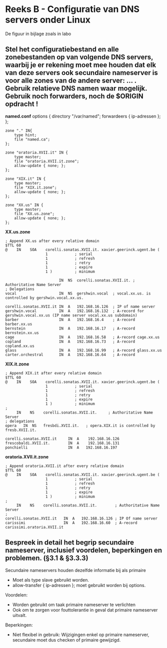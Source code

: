 # Reeks B - Configuratie van DNS servers onder Linux
De figuur in bijlage zoals in labo

## Stel het configuratiebestand en alle zonebestanden op van volgende DNS servers, waarbij je er rekening moet mee houden dat elk van deze servers ook secundaire nameserver is voor alle zones van de andere server: ... . Gebruik relatieve DNS namen waar mogelijk. Gebruik noch forwarders, noch de $ORIGIN opdracht !
**named.conf**
    options {
    	directory "/var/named";
    	forwardeers { ip-adressen };
    };
    
	zone "." IN{
		type hint;
		file "named.ca";
	};

    zone "oratoria.XVII.it" IN {
    	type master;
    	file "oratoria.XVII.it.zone";
    	allow-update { none; };
    };
    
    zone "XIX.it" IN {
    	type master;
    	file "XIX.it.zone";
    	allow-update { none; };
    };
    
    zone "XX.us" IN {
    	type master;
    	file "XX.us.zone";
    	allow-update { none; };
    };
**XX.us.zone**
                                
    ; Append XX.us after every relative domain
    $TTL 60
    @    IN    SOA    corelli.sonatas.XVII.it. xavier.geerinck.ugent.be (
                      1            ; serial
                      1            ; refresh
                      1            ; retry
                      1            ; expire
                      1 )          ; minimum
    
                            IN  NS  corelli.sonatas.XVII.it. ; Authoritative Name Server
    ; Delegations
    vocal                   IN  NS	gershwin.vocal  ; vocal.xx.us. is controlled by gershwin.vocal.xx.us.
  
    corelli.sonatas.XVII.it IN  A   192.168.16.126  ; IP of name server
    gershwin.vocal          IN  A   192.168.16.132  ; A-record for gershwin.vocal.xx.us (IP name server vocal.xx.us subdomain)
    barber                  IN  A 	192.168.16.4    ; A-record barber.xx.us
    bernstein               IN  A 	192.168.16.17   ; A-record bernstein.xx.us
    cage                    IN  A 	192.168.16.58   ; A-record cage.xx.us
    copland                 IN  A 	192.168.16.73   ; A-record copland.xx.us
    glass                   IN  A 	192.168.16.99   ; A-record glass.xx.us
    carter.orchestral       IN  A 	192.168.16.64   ; A-record 


**XIX.it.zone**

    ; Append XIX.it after every relative domain
    $TTL 60
    @    IN    SOA    corelli.sonatas.XVII.it. xavier.geerinck.ugent.be (
                      1            ; serial
                      1            ; refresh
                      1            ; retry
                      1            ; expire
                      1 )          ; minimum
    ;
         IN    NS    corelli.sonatas.XVII.it.     ; Authoritative Name Server
    ; delegations
    opera	IN  NS   fresbdi.XVII.it.   ; opera.XIX.it is controlled by fresb.XVII.it.
    
    corelli.sonatas.XVII.it     IN  A    192.168.16.126        
    frescobaldi.XVII.it.        IN  A    192.168.16.131        
    ponchielli                  IN  A	192.168.16.197        

**oratoria.XVII.it.zone**
             
    ; Append oratoria.XVII.it after every relative domain
    $TTL 60
    @    IN    SOA    corelli.sonatas.XVII.it. xavier.geerinck.ugent.be (
                      1            ; serial
                      1            ; refresh
                      1            ; retry
                      1            ; expire
                      1 )          ; minimum
    ;
         IN    NS    corelli.sonatas.XVII.it.        ; Authoritative Name Server
    ;
    corelli.sonatas.XVII.it   IN  A   192.168.16.126 ; IP Of name server
    carissimi                 IN  A   192.168.16.60  ; A-record carissimi.oratoria.XVII.it

## Bespreek in detail het begrip secundaire nameserver, inclusief voordelen, beperkingen en problemen. (§3.1 & §3.3.3) 
Secundaire nameservers houden dezelfde informatie bij als primaire

* Moet als type slave gebruikt worden.
* allow-transfer { ip-adressen }; moet gebruikt worden bij options.

Voordelen:
* Worden gebruikt om taak primaire nameserver te verlichten
* Ook om te zorgen voor fouttolerantie in geval dat primaire nameserver uitvalt.

Beperkingen:
* Niet flexibel in gebruik: Wijzigingen enkel op primaire nameserver, secundaire moet dus checken of primaire gewijzigd.

